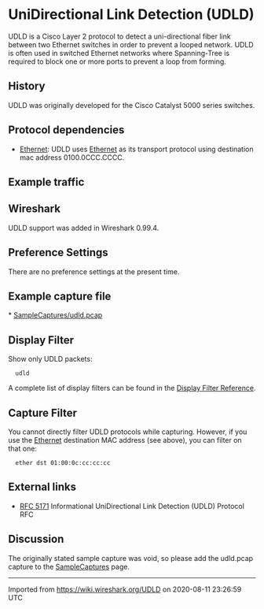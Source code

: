 # UniDirectional Link Detection (UDLD)

UDLD is a Cisco Layer 2 protocol to detect a uni-directional fiber link between two Ethernet switches in order to prevent a looped network. UDLD is often used in switched Ethernet networks where Spanning-Tree is required to block one or more ports to prevent a loop from forming.

## History

UDLD was originally developed for the Cisco Catalyst 5000 series switches.

## Protocol dependencies

  - [Ethernet](/Ethernet): UDLD uses [Ethernet](/Ethernet) as its transport protocol using destination mac address 0100.0CCC.CCCC.

## Example traffic

## Wireshark

UDLD support was added in Wireshark 0.99.4.

## Preference Settings

There are no preference settings at the present time.

## Example capture file

\* [SampleCaptures/udld.pcap](uploads/__moin_import__/attachments/SampleCaptures/udld.pcap)

## Display Filter

Show only UDLD packets:

``` 
  udld 
```

A complete list of display filters can be found in the [Display Filter Reference](http://www.wireshark.org/docs/dfref/u/udld.html).

## Capture Filter

You cannot directly filter UDLD protocols while capturing. However, if you use the [Ethernet](/Ethernet) destination MAC address (see above), you can filter on that one:

``` 
  ether dst 01:00:0c:cc:cc:cc 
```

## External links

  - [RFC 5171](http://www.tools.ietf.org/rfc/rfc5171.txt) Informational UniDirectional Link Detection (UDLD) Protocol RFC

## Discussion

The originally stated sample capture was void, so please add the udld.pcap capture to the [SampleCaptures](/SampleCaptures) page.

---

Imported from https://wiki.wireshark.org/UDLD on 2020-08-11 23:26:59 UTC
